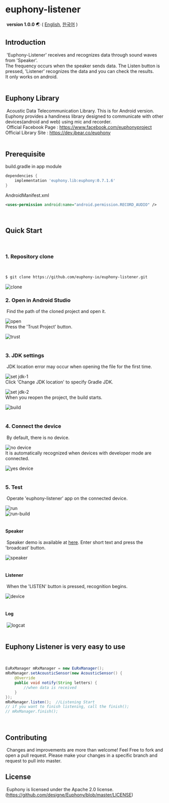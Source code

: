 # euphony-listener
​
​**version 1.0.0** 🌏 (
[English](https://github.com/euphony-io/euphony-listener/blob/master/README.md), 
[한국어](https://github.com/euphony-io/euphony-listener/blob/master/README_KR.md)
)

## Introduction
​
'Euphony-Listener' receives and recognizes data through sound waves from 'Speaker'. </br>
The frequency occurs when the speaker sends data. The Listen button is pressed, 'Listener' recognizes the data and you can check the results. </br>
It only works on android. </br>
​
## Euphony Library
​
Acoustic Data Telecommunication Library. This is for Android version. </br>
Euphony provides a handiness library designed to communicate with other devices(android and web) using mic and recorder. </br>
​
Official Facebook Page : https://www.facebook.com/euphonyproject </br>
Official Library Site : https://dev.jbear.co/euphony </br>
​
## Prerequisite
build.gradle in app module </br>
```gradle
dependencies {
    implementation 'euphony.lib:euphony:0.7.1.6'
}
```
AndroidManifest.xml
```xml
<uses-permission android:name="android.permission.RECORD_AUDIO" />
```
​
## Quick Start
​
### 1. Repository clone
​
```bash
$ git clone https://github.com/euphony-io/euphony-listener.git
```
![clone](https://user-images.githubusercontent.com/47289893/128968369-e30bfc36-3c57-418d-b3b2-b8976436493b.png)
​
### 2. Open in Android Studio
​
Find the path of the cloned project and open it.</p>
![open](https://user-images.githubusercontent.com/47289893/128968509-21778091-1c48-432d-8c68-856d89c59a07.png)</br>
Press the 'Trust Project' button.</p>
![trust](https://user-images.githubusercontent.com/47289893/128968544-78756386-1740-43e7-9f27-78f9322307f8.png)</br>
​
### 3. JDK settings 
​
JDK location error may occur when opening the file for the first time.</p>
![set jdk-1](https://user-images.githubusercontent.com/47289893/128968605-e73af820-0ae7-4e8c-997a-1c1cdbef7129.png)</br>
Click 'Change JDK location' to specify Gradle JDK.</p>
![set jdk-2](https://user-images.githubusercontent.com/47289893/128968614-0988ac95-1672-411d-8e9e-336503be69cd.png)</br>
When you reopen the project, the build starts.</p>
![build](https://user-images.githubusercontent.com/47289893/128968741-00b1cd80-a9f7-4481-bd1a-ff388141080f.png)</br>
​
### 4. Connect the device
​
By default, there is no device.</p>
![no device](https://user-images.githubusercontent.com/47289893/128968845-d0868890-cb57-4721-a956-857b871e7393.png)</br>
It is automatically recognized when devices with developer mode are connected.</p>
![yes device](https://user-images.githubusercontent.com/47289893/128968864-35b7ae72-6fb8-4bb2-8706-1ec2257faf73.png)</br>
​
### 5. Test
​
Operate 'euphony-listener' app on the connected device.</p>
![run](https://user-images.githubusercontent.com/47289893/128968893-cca8c520-4dcc-41e7-9e04-9d4849143176.png)</br>
![run-build](https://user-images.githubusercontent.com/47289893/128969518-043e50ae-aa45-4d0a-b145-9e7d1176353c.png)</br>
​
#### Speaker
​
Speaker demo is available at [here](https://dev.jbear.co/euphony/). Enter short text and press the 'broadcast' button.</p>
![speaker](https://user-images.githubusercontent.com/47289893/128968935-b4cd781a-5de0-42cf-a01a-ec87a47f77b6.png)</br>
​
#### Listener
​
When the 'LISTEN' button is pressed, recognition begins.</p>
![device](https://user-images.githubusercontent.com/47289893/128969127-1b7847ec-43c7-42cb-8b6b-a6602f51db7f.png)</br>
​
#### Log
​
![logcat](https://user-images.githubusercontent.com/47289893/128969052-3b70b562-f4ce-4ba6-98e5-d9be4096ab76.png)</br>
​
## Euphony Listener is very easy to use
​
```java
EuRxManager mRxManager = new EuRxManager();
mRxManager.setAcousticSensor(new AcousticSensor() {
    @Override
    public void notify(String letters) {
        //when data is received
    }
});
mRxManager.listen();  //Listening Start
// if you want to finish listening, call the finish();
// mRxManager.finish();
```
​
## Contributing 
​
Changes and improvements are more than welcome! Feel Free to fork and open a pull request. Please make your changes in a specific branch and request to pull into master.
​
## License
​
Euphony is licensed under the Apache 2.0 license. (https://github.com/designe/Euphony/blob/master/LICENSE)
